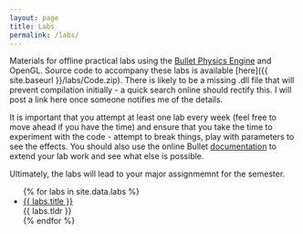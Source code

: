 ```yaml
---
layout: page
title: Labs
permalink: /labs/
---
```


Materials for offline practical labs using the [Bullet Physics Engine](https://pybullet.org/wordpress/) and OpenGL.
Source code to accompany these labs is available [here]({{ site.baseurl }}/labs/Code.zip). 
There is likely to be a missing .dll file that will prevent compilation initially - a quick search online should rectify this. 
I will post a link here once someone notifies me of the details.

It is important that you attempt at least one lab every week (feel free to move ahead if you have the time) and ensure that you take the time to experiment with the code - attempt to break things, play with parameters to see the effects. You should also use the online Bullet [documentation](https://pybullet.org/wordpress/index.php/forum-2/) to extend your lab work and see what else is possible.


Ultimately, the labs will lead to your major assignmemnt for the semester.

<ul id="archive">
{% for labs in site.data.labs %}
      <li class="archiveposturl">
        <span><a href="{{ site.baseurl }}/{{ labs.dirname }}/{{ labs.filename }}.pdf">{{ labs.title }}</a></span><br>
<span class = "postlower">
<!-- <strong>tl;dr:</strong> -->{{ labs.tldr }}</span>
<strong style="font-size:100%; font-family: 'Titillium Web', sans-serif; float:right; padding-right: .5em">
<!--
	<a href="https://github.com/{{ site.githubdir}}/tree/master/{{ lectures.dirname }}"><i class="fab fa-github"></i></a>&nbsp;&nbsp;
	<a href="https://github.com/{{ site.githubdir}}/tree/master/{{ lectures.dirname }}/{{ lectures.filename}}.Rmd"><i class="fab fa-r-project"></i></a>&nbsp;&nbsp;
	<a href="https://github.com/{{ site.githubdir}}/blob/master/{{ lectures.dirname }}/{{ lectures.filename}}.pdf"><i class="fas fa-file-pdf"></i></a>
-->
</strong> 
      </li>
{% endfor %}
</ul>
